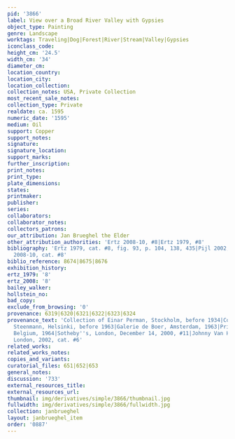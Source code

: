 ```yaml
---
pid: '3866'
label: View over a Broad River Valley with Gypsies
object_type: Painting
genre: Landscape
worktags: Traveling|Dog|Forest|River|Stream|Valley|Gypsies
iconclass_code:
height_cm: '24.5'
width_cm: '34'
diameter_cm:
location_country:
location_city:
location_collection:
collection_notes: USA, Private Collection
most_recent_sale_notes:
collection_type: Private
realdate: ca. 1595
numeric_date: '1595'
medium: Oil
support: Copper
support_notes:
signature:
signature_location:
support_marks:
further_inscription:
print_notes:
print_type:
plate_dimensions:
states:
printmaker:
publisher:
series:
collaborators:
collaborator_notes:
collectors_patrons:
our_attribution: Jan Brueghel the Elder
other_attribution_authorities: 'Ertz 2008-10, #8|Ertz 1979, #8'
bibliography: 'Ertz 1979, cat. #8, fig. 93, p. 104, 138, 435|Pijl 2002, p. 276|Ertz
  2008-10, cat. #8'
biblio_reference: 8674|8675|8676
exhibition_history:
ertz_1979: '8'
ertz_2008: '8'
bailey_walker:
hollstein_no:
bad_copy:
exclude_from_browsing: '0'
provenance: 6319|6320|6321|6322|6323|6324
provenance_text: 'Collection of Einar Perman, Stockholm, before 1934|Collection of
  Steenmann, Helsinki, before 1963|Galerie de Boer, Amsterdam, 1963|Private Collection,
  Belgium, 1964|Sotheby''s, London, December 14, 2000, #11|Johnny Van Haeften Ltd.,
  London, 2002, cat. #6'
related_works:
related_works_notes:
copies_and_variants:
curatorial_files: 651|652|653
general_notes:
discussion: '733'
external_resources_title:
external_resources_url:
thumbnail: img/derivatives/simple/3866/thumbnail.jpg
fullwidth: img/derivatives/simple/3866/fullwidth.jpg
collection: janbrueghel
layout: janbrueghel_item
order: '0887'
---
```

